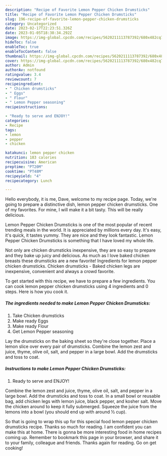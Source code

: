 ```yaml
---
description: "Recipe of Favorite Lemon Pepper Chicken Drumsticks"
title: "Recipe of Favorite Lemon Pepper Chicken Drumsticks"
slug: 196-recipe-of-favorite-lemon-pepper-chicken-drumsticks
category: Uncategorized
date: 2023-02-17T22:23:51.326Z
date: 2023-01-05T18:38:34.292Z
image: https://img-global.cpcdn.com/recipes/5620211113787392/680x482cq70/lemon-pepper-chicken-drumsticks-recipe-main-photo.jpg
hideToc: false
enableToc: true
enableTocContent: false
thumbnail: https://img-global.cpcdn.com/recipes/5620211113787392/680x482cq70/lemon-pepper-chicken-drumsticks-recipe-main-photo.jpg
cover: https://img-global.cpcdn.com/recipes/5620211113787392/680x482cq70/lemon-pepper-chicken-drumsticks-recipe-main-photo.jpg
author: Admin
authorAv: notfound
ratingvalue: 3.4
reviewcount: 7
recipeingredient:
- " Chicken drumsticks"
- " Eggs"
- " Flour"
- " Lemon Pepper seasoning"
recipeinstructions:

- "Ready to serve and ENJOY!"
categories:
- Recipe
tags:
- lemon
- pepper
- chicken

katakunci: lemon pepper chicken 
nutrition: 183 calories
recipecuisine: American
preptime: "PT20M"
cooktime: "PT48M"
recipeyield: "4"
recipecategory: Lunch

---
```



Hello everybody, it is me, Dave, welcome to my recipe page. Today, we're going to prepare a distinctive dish, lemon pepper chicken drumsticks. One of my favorites. For mine, I will make it a bit tasty. This will be really delicious.

Lemon Pepper Chicken Drumsticks is one of the most popular of recent trending meals in the world. It is appreciated by millions every day. It's easy, it's quick, it tastes yummy. They are nice and they look fantastic. Lemon Pepper Chicken Drumsticks is something that I have loved my whole life.

Not only are chicken drumsticks inexpensive, they are so easy to prepare and they bake up juicy and delicious. As much as I love baked chicken breasts these drumsticks are a new favorite! Ingredients for lemon pepper chicken drumsticks. Chicken drumsticks - Baked chicken legs are inexpensive, convenient and always a crowd favorite.


To get started with this recipe, we have to prepare a few ingredients. You can cook lemon pepper chicken drumsticks using 4 ingredients and 0 steps. Here is how you cook it.

<!--inarticleads1-->

##### The ingredients needed to make Lemon Pepper Chicken Drumsticks:

1. Take  Chicken drumsticks
1. Make ready  Eggs
1. Make ready  Flour
1. Get  Lemon Pepper seasoning


Lay the drumsticks on the baking sheet so they&#39;re close together. Place a lemon slice over every pair of drumsticks. Combine the lemon zest and juice, thyme, olive oil, salt, and pepper in a large bowl. Add the drumsticks and toss to coat. 

<!--inarticleads2-->

##### Instructions to make Lemon Pepper Chicken Drumsticks:


1. Ready to serve and ENJOY!

Combine the lemon zest and juice, thyme, olive oil, salt, and pepper in a large bowl. Add the drumsticks and toss to coat. In a small bowl or reusable bag, add chicken legs with lemon juice, black pepper, and kosher salt. Move the chicken around to keep it fully submerged. Squeeze the juice from the lemons into a bowl (you should end up with around ½ cup). 

So that is going to wrap this up for this special food lemon pepper chicken drumsticks recipe. Thanks so much for reading. I am confident you can make this at home. There is gonna be more interesting food in home recipes coming up. Remember to bookmark this page in your browser, and share it to your family, colleague and friends. Thanks again for reading. Go on get cooking!
